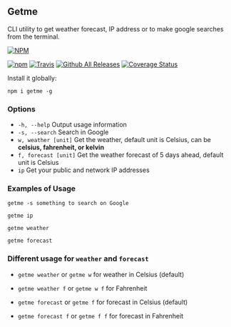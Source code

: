 ## Getme
CLI utility to get weather forecast, IP address or to make google searches from the terminal.

[![NPM](https://nodei.co/npm/getme.png?downloads=true)](https://nodei.co/npm/getme/)

[![npm](https://img.shields.io/npm/v/getme.svg)](https://www.npmjs.com/package/getme)
[![Travis](https://img.shields.io/travis/rust-lang/rust.svg)]()
[![Github All Releases](https://img.shields.io/github/downloads/gabrielgodoy/getme/total.svg)]()
[![Coverage Status](https://coveralls.io/repos/github/gabrielgodoy/getme/badge.svg?branch=master)](https://coveralls.io/github/gabrielgodoy/getme?branch=master)

Install it globally:

`npm i getme -g`

### Options

- `-h, --help`  Output usage information
- `-s, --search`  Search in Google
- `w, weather [unit]`  Get the weather, default unit is Celsius, can be **celsius, fahrenheit, or kelvin**
- `f, forecast [unit]`  Get the weather forecast of 5 days ahead, default unit is Celsius
- `ip`  Get your public and network IP addresses

### Examples of Usage

`getme -s something to search on Google`

`getme ip`

`getme weather`

`getme forecast`

### Different usage for `weather` and `forecast`

- `getme weather`  or  `getme w`  for weather in Celsius (default)
- `getme weather f`  or  `getme w f`  for Fahrenheit

- `getme forecast`  or  `getme f` for forecast in Celsius (default) 
- `getme forecast f`  or  `getme f f` for forecast in Fahrenheit
